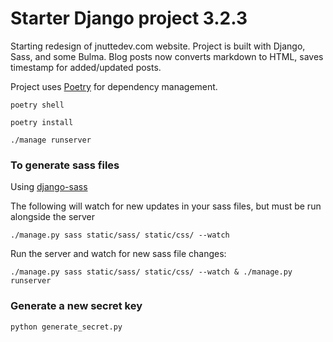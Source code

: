 # Starter Django project 3.2.3

Starting redesign of jnuttedev.com website. Project is built with Django, Sass, and some Bulma. Blog posts now converts markdown to HTML, saves timestamp for added/updated posts.

Project uses [Poetry](https://github.com/python-poetry/poetry) for dependency management.

`poetry shell`

`poetry install`

`./manage runserver`

### To generate sass files 

Using [django-sass](https://github.com/coderedcorp/django-sass)

The following will watch for new updates in your sass files, but must be run alongside the server

`./manage.py sass static/sass/ static/css/ --watch`

Run the server and watch for new sass file changes:

`./manage.py sass static/sass/ static/css/ --watch & ./manage.py runserver`

### Generate a new secret key

`python generate_secret.py`
